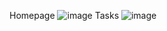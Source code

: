 Homepage
![image](https://github.com/ngottom/Grrreendog1-Tasks-Inventory/assets/95513728/fcf53f57-e02e-43a9-b62d-4e66bc66e8f6)
Tasks
![image](https://github.com/ngottom/Grrreendog1-Tasks-Inventory/assets/95513728/af8ac2c8-43f8-475b-8948-1baca4a2d931)
